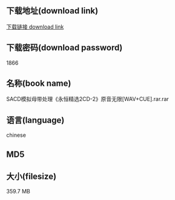 ## 下载地址(download link)
[下载链接 download link](https://voluble-croquembouche-d321dc.netlify.app/?s=SACD%E6%A8%A1%E6%8B%9F%E6%AF%8D%E5%B8%A6%E5%A4%84%E7%90%86%E3%80%8A%E6%B0%B8%E6%81%92%E7%B2%BE%E9%80%892CD-2%E3%80%8B%E5%8E%9F%E9%9F%B3%E6%97%A0%E9%99%90%5BWAV%2BCUE%5D.rar)

## 下载密码(download password)
1866

## 名称(book name)
SACD模拟母带处理《永恒精选2CD-2》原音无限[WAV+CUE].rar.rar

## 语言(language)
chinese

## MD5


## 大小(filesize)
359.7 MB
